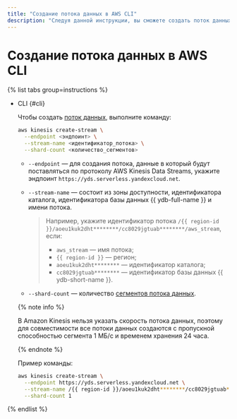 ```yaml
---
title: "Создание потока данных в AWS CLI"
description: "Следуя данной инструкции, вы сможете создать поток данных в AWS CLI."
---
```


# Создание потока данных в AWS CLI

{% list tabs group=instructions %}

- CLI {#cli}

  Чтобы создать [поток данных](../../concepts/glossary.md#stream-concepts), выполните команду:

  ```bash
  aws kinesis create-stream \
    --endpoint <эндпоинт> \
    --stream-name <идентификатор_потока> \
    --shard-count <количество_сегментов>
  ```

  * `--endpoint` — для создания потока, данные в который будут поставляться по протоколу AWS Kinesis Data Streams, укажите эндпоинт `https://yds.serverless.yandexcloud.net`.
  * `--stream-name` — состоит из зоны доступности, идентификатора каталога, идентификатора базы данных {{ ydb-full-name }} и имени потока.

     >Например, укажите идентификатор потока `/{{ region-id }}/aoeu1kuk2dht********/cc8029jgtuab********/aws_stream`, если:
     >* `aws_stream` — имя потока;
     >* `{{ region-id }}` — регион;
     >* `aoeu1kuk2dht********` — идентификатор каталога;
     >* `cc8029jgtuab********` — идентификатор базы данных {{ ydb-short-name }}.
  * `--shard-count` — количество [сегментов потока данных](../../concepts/glossary.md#shard).

  {% note info %}

  В Amazon Kinesis нельзя указать скорость потока данных, поэтому для совместимости все потоки данных создаются с пропускной способностью сегмента 1 МБ/с и временем хранения 24 часа.

  {% endnote %}

  Пример команды:

  ```bash
  aws kinesis create-stream \
    --endpoint https://yds.serverless.yandexcloud.net \
    --stream-name /{{ region-id }}/aoeu1kuk2dht********/cc8029jgtuab********/aws_stream \
    --shard-count 1
  ```

{% endlist %}
